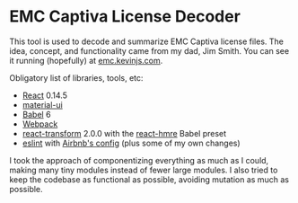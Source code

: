 # EMC Captiva License Decoder

This tool is used to decode and summarize EMC Captiva license files. The idea, concept, and functionality came from my dad, Jim Smith. You can see it running (hopefully) at [emc.kevinjs.com](http://emc.kevinjs.com).

Obligatory list of libraries, tools, etc:

- [React](https://facebook.github.io/react/) 0.14.5
- [material-ui](http://www.material-ui.com/)
- [Babel](http://babeljs.io/) 6
- [Webpack](https://webpack.github.io)
- [react-transform](https://github.com/gaearon/babel-plugin-react-transform) 2.0.0 with the [react-hmre](https://github.com/danmartinez101/babel-preset-react-hmre) Babel preset
- [eslint](http://eslint.org/) with [Airbnb's config](https://github.com/airbnb/javascript) (plus some of my own changes)

I took the approach of componentizing everything as much as I could, making many tiny modules instead of fewer large modules. I also tried to keep the codebase as functional as possible, avoiding mutation as much as possible.
